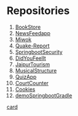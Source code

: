 # Repositories

<ol>
  <li><a href="https://github.com/arunkumartaneja/BookStore">BookStore</a></li>
  <li><a href="https://github.com/arunkumartaneja/NewsFeedapp">NewsFeedapp</a></li>
  <li><a href="https://github.com/arunkumartaneja/Miwok">Miwok</a></li>
  <li><a href="https://github.com/arunkumartaneja/Quake-Report">Quake-Report</li>
  <li><a href="https://github.com/arunkumartaneja/SpringbootSecurity">SpringbootSecurity</li>
  <li><a href="https://github.com/arunkumartaneja/DidYouFeelIt">DidYouFeelIt</li>
  <li><a href="https://github.com/arunkumartaneja/JaipurTourism">JaipurTourism</li>
  <li><a href="https://github.com/arunkumartaneja/MusicalStructure">MusicalStructure</li>
  <li><a href="https://github.com/arunkumartaneja/QuizApp">QuizApp</li>
  <li><a href="https://github.com/arunkumartaneja/CourtCounter">CourtCounter</li>
  <li><a href="https://github.com/arunkumartaneja/Cookies">Cookies</li>
  <li><a href="https://github.com/arunkumartaneja/demoSpringbootGradle">demoSpringbootGradle</li>
</ol> 

<div> 
  card
  
  <div>

